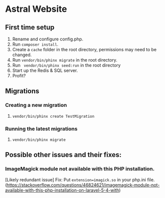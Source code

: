 # Astral Website

## First time setup
1. Rename and configure config.php.
2. Run `composer install`.
3. Create a `cache` folder in the root directory, permissions may need to be changed.
4. Run `vendor/bin/phinx migrate` in the root directory.
5. Run ` vendor/bin/phinx seed:run` in the root directory
6. Start up the Redis & SQL server.
7. Profit?

## Migrations

### Creating a new migration
1. `vendor/bin/phinx create TestMigration`

### Running the latest migrations
1. `vendor/bin/phinx migrate`

## Possible other issues and their fixes:

### ImageMagick module not available with this PHP installation.
[Likely redundant issue] Fix: Put `extension=imagick.so` in your php.ini file. (https://stackoverflow.com/questions/46824621/imagemagick-module-not-available-with-this-php-installation-on-laravel-5-4-with)
